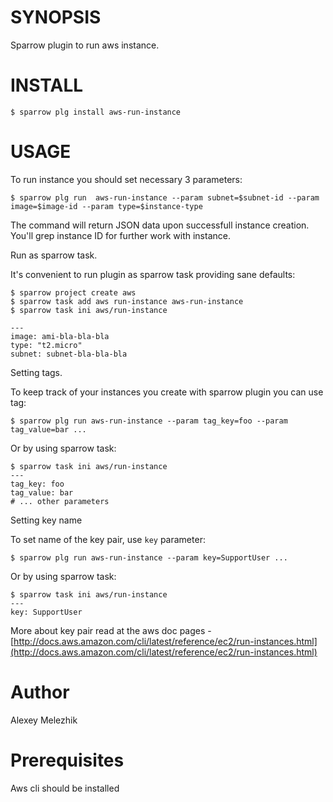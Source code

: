 # SYNOPSIS

Sparrow plugin to run aws instance.


# INSTALL

    $ sparrow plg install aws-run-instance


# USAGE

To run instance you should set necessary 3 parameters:


    $ sparrow plg run  aws-run-instance --param subnet=$subnet-id --param image=$image-id --param type=$instance-type

The command will return JSON data upon successfull instance creation. You'll grep instance ID for 
further work with instance.


Run as sparrow task.

It's convenient to run plugin as sparrow task providing sane defaults:

    $ sparrow project create aws
    $ sparrow task add aws run-instance aws-run-instance
    $ sparrow task ini aws/run-instance

    ---
    image: ami-bla-bla-bla
    type: "t2.micro"
    subnet: subnet-bla-bla-bla


Setting tags.

To keep track of your instances you create with sparrow plugin you can use tag:


    $ sparrow plg run aws-run-instance --param tag_key=foo --param tag_value=bar ...
 
Or by using sparrow task:

    $ sparrow task ini aws/run-instance
    ---
    tag_key: foo
    tag_value: bar
    # ... other parameters 

Setting key name

To set name of the key pair, use `key` parameter:

    $ sparrow plg run aws-run-instance --param key=SupportUser ...

Or by using sparrow task:


    $ sparrow task ini aws/run-instance
    ---
    key: SupportUser


More about key pair read at the aws doc pages - [http://docs.aws.amazon.com/cli/latest/reference/ec2/run-instances.html](http://docs.aws.amazon.com/cli/latest/reference/ec2/run-instances.html)

# Author

Alexey Melezhik


# Prerequisites

Aws cli should be installed

